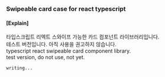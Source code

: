 ### Swipeable card case for react typescript

#### [Explain]

타입스크립트 리엑트 스와이프 가능한 카드 컴포넌트 라이브러리입니다.  
테스트 버전입니다. 아직 사용을 권고하지 않습니다.  
typescript react swipeable card component library.  
test version, do not use, not yet.

```
writing...
```
